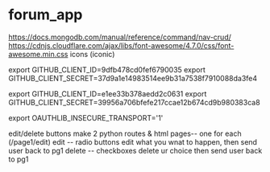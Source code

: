 # forum_app
https://docs.mongodb.com/manual/reference/command/nav-crud/
https://cdnjs.cloudflare.com/ajax/libs/font-awesome/4.7.0/css/font-awesome.min.css icons (iconic)

export GITHUB_CLIENT_ID=9dfb478cd0fef6790035
export GITHUB_CLIENT_SECRET=37d9a1e14983514ee9b31a7538f7910088da3fe4

export GITHUB_CLIENT_ID=e1ee33b378aedd2c0631
export GITHUB_CLIENT_SECRET=39956a706bfefe217ccae12b674cd9b980383ca8

export OAUTHLIB_INSECURE_TRANSPORT='1'


edit/delete buttons
make 2 python routes & html pages-- one for each (/page1/edit)
edit -- radio buttons
	edit what you wnat to happen, then send user back to pg1
delete -- checkboxes
	delete ur choice then send user back to pg1

